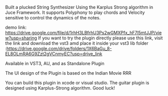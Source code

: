 

Built a plucked String Synthesizer Using the Karplus Strong algorithm in Juce Framework. It supports Polyphony to play chords and Velocity sensitive to control the dynamics of the notes. 

demo link: https://drive.google.com/file/d/1rhH3LBfrhU3Ps2wGMXPfx_hF7l5mtJJP/view?usp=sharing
If you want to try the plugin directly please use this link, visit the link and download the vst3 amd place it inside your vst3 lib folder :https://drive.google.com/drive/folders/1X6BaGu_8-EL8OLmRA6G9Zzt2gVCnmyEC?usp=drive_link


Available in VST3, AU, and as Standalone Plugin

The UI design of the Plugin is based on the Indian Movie RRR

You can build this plugin in xcode or visual studio.
The guitar plugin is designed using Karplus-Strong algorithm.
Good luck!
